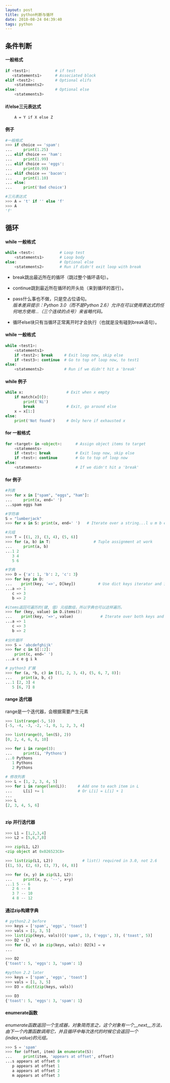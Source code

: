 ```yaml
---
layout: post
title: python判断与循环
date: 2018-08-24 04:39:40
tags: python
---
```

## 条件判断

#### 一般格式
```python
if <test1>:           # if test    
   <statements1>      # Associated block
elif <test2>:         # Optional elifs    
    <statements2>
else:                 # Optional else    
    <statements3>
```

<!--more-->

#### if/else三元表达式

```
    A = Y if X else Z
```

#### 例子
```python
#一般格式
>>> if choice == 'spam':
...     print(1.25)
... elif choice == 'ham':
...     print(1.99)
... elif choice == 'eggs':
...     print(0.99)
... elif choice == 'bacon':
...     print(1.10)
... else:
...     print('Bad choice')

#三元表达式
>>> A = 't' if '' else 'f'
>>> A
'f'

```


## 循环

#### while 一般格式

```python
while <test>:           # Loop test    
    <statements1>       # Loop body
else:                   # Optional else   
    <statements2>       # Run if didn't exit loop with break
```

- break跳出最近所在的循环（跳过整个循环语句）。

- continue跳到最近所在循环的开头处（来到循环的首行）。

- pass什么事也不做，只是空占位语句。  
  *版本差异提示：Python 3.0（而不是Python 2.6）允许在可以使用表达式的任何地方使用...（三个连续的点号）来省略代码。*

- 循环else块只有当循环正常离开时才会执行（也就是没有碰到break语句）。

#### while 一般格式
```python
while <test1>:   
    <statements1>   
    if <test2>: break     # Exit loop now, skip else   
    if <test3>: continue  # Go to top of loop now, to test1
else:   
    <statements2>         # Run if we didn't hit a 'break'
```

#### while 例子
```python
while x:                   # Exit when x empty    
    if match(x[0]):        
        print('Ni')        
        break              # Exit, go around else    
    x = x[1:]
else:    
    print('Not found')     # Only here if exhausted x
```

#### for 一般格式

```python
for <target> in <object>:      # Assign object items to target    
    <statements>    
    if <test>: break           # Exit loop now, skip else    
    if <test>: continue        # Go to top of loop now
else:    
    <statements>               # If we didn't hit a 'break'
```

#### for 例子
```python
#列表
>>> for x in ["spam", "eggs", "ham"]:
...     print(x, end=' ')
...spam eggs ham

#字符串
S = "lumberjack"
>>> for x in S: print(x, end=' ')   # Iterate over a string...l u m b e r j a c k

#元组
>>> T = [(1, 2), (3, 4), (5, 6)]
>>> for (a, b) in T:                   # Tuple assignment at work
...     print(a, b)
...1 2
   3 4
   5 6

#字典
>>> D = {'a': 1, 'b': 2, 'c': 3}
>>> for key in D:
...    print(key, '=>', D[key])          # Use dict keys iterator and index
...a => 1
   c => 3
   b => 2

#items返回可遍历的(键, 值) 元组数组，所以字典也可以这样遍历。
>>> for (key, value) in D.items():
...    print(key, '=>', value)            # Iterate over both keys and values
...a => 1
   c => 3
   b => 2
   
#分片循环   
>>> S = 'abcdefghijk'
>>> for c in S[::2]: 
    print(c, end=' ')
...a c e g i k

# python3 扩展
>>> for (a, *b, c) in [(1, 2, 3, 4), (5, 6, 7, 8)]:
...    print(a, b, c)
...1 [2, 3] 4
   5 [6, 7] 8
```

#### range 迭代器
range是一个迭代器，会根据需要产生元素

```python
>>> list(range(-5, 5))
[-5, -4, -3, -2, -1, 0, 1, 2, 3, 4]

>>> list(range(0, len(S), 2))
[0, 2, 4, 6, 8, 10]

>>> for i in range(3):
...     print(i, 'Pythons')
...0 Pythons
   1 Pythons
   2 Pythons
 
# 修改列表
>>> L = [1, 2, 3, 4, 5]
>>> for i in range(len(L)):     # Add one to each item in L
...     L[i] += 1               # Or L[i] = L[i] + 1
...
>>> L
[2, 3, 4, 5, 6]
   
```

#### zip 并行迭代器
```python
>>> L1 = [1,2,3,4]
>>> L2 = [5,6,7,8]

>>> zip(L1, L2)
<zip object at 0x026523C8>

>>> list(zip(L1, L2))             # list() required in 3.0, not 2.6
[(1, 5), (2, 6), (3, 7), (4, 8)]

>>> for (x, y) in zip(L1, L2):
...     print(x, y, '--', x+y)
...1 5 -- 6
   2 6 -- 8
   3 7 -- 10
   4 8 -- 12
```

#### 通过zip构建字典
```python
# python2.2 before
>>> keys = ['spam', 'eggs', 'toast']
>>> vals = [1, 3, 5]
>>> list(zip(keys, vals))[('spam', 1), ('eggs', 3), ('toast', 5)]
>>> D2 = {}
>>> for (k, v) in zip(keys, vals): D2[k] = v
...

>>> D2
{'toast': 5, 'eggs': 3, 'spam': 1}

#python 2.2 later
>>> keys = ['spam', 'eggs', 'toast']
>>> vals = [1, 3, 5]
>>> D3 = dict(zip(keys, vals))

>>> D3
{'toast': 5, 'eggs': 3, 'spam': 1}
```

#### enumerate函数
*enumerate函数返回一个生成器，对象简而言之，这个对象有一个__next__方法，由下一个内置函数调用它，并且循环中每次迭代的时候它会返回一个(index,value)的元组。*
```python
>>> S = 'spam'
>>> for (offset, item) in enumerate(S):
...     print(item, 'appears at offset', offset)
...s appears at offset 0
   p appears at offset 1
   a appears at offset 2
   m appears at offset 3
```

